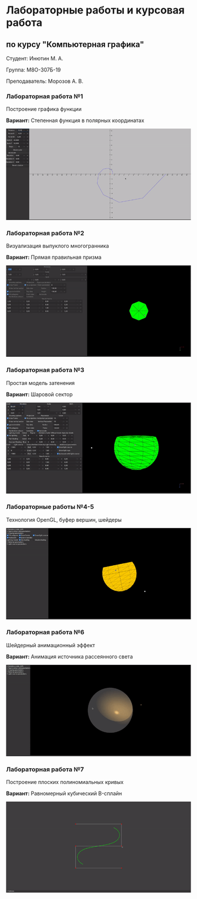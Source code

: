 # Лабораторные работы и курсовая работа

## по курсу "Компьютерная графика"

Студент: Инютин М. А.

Группа: М8О-307Б-19

Преподаватель: Морозов А. В.



### Лабораторная работа №1

Построение графика функции

**Вариант:** Степенная функция в полярных координатах

![lab1](./resources/lab1.gif)

### Лабораторная работа №2

Визуализация выпуклого многогранника

**Вариант:** Прямая правильная призма

![lab2](./resources/lab2.gif)

### Лабораторная работа №3

Простая модель затенения

**Вариант:** Шаровой сектор

![lab3](./resources/lab3.gif)

### Лабораторные работы №4-5

Технология OpenGL, буфер вершин, шейдеры

![lab4](./resources/lab4.gif)

### Лабораторная работа №6

Шейдерный анимационный эффект

**Вариант:** Анимация источника рассеянного света

![lab6](./resources/lab6.gif)

### Лабораторная работа №7

Построение плоских полиномиальных кривых

**Вариант:** Равномерный кубический B-сплайн

![lab7](./resources/lab7.gif)
